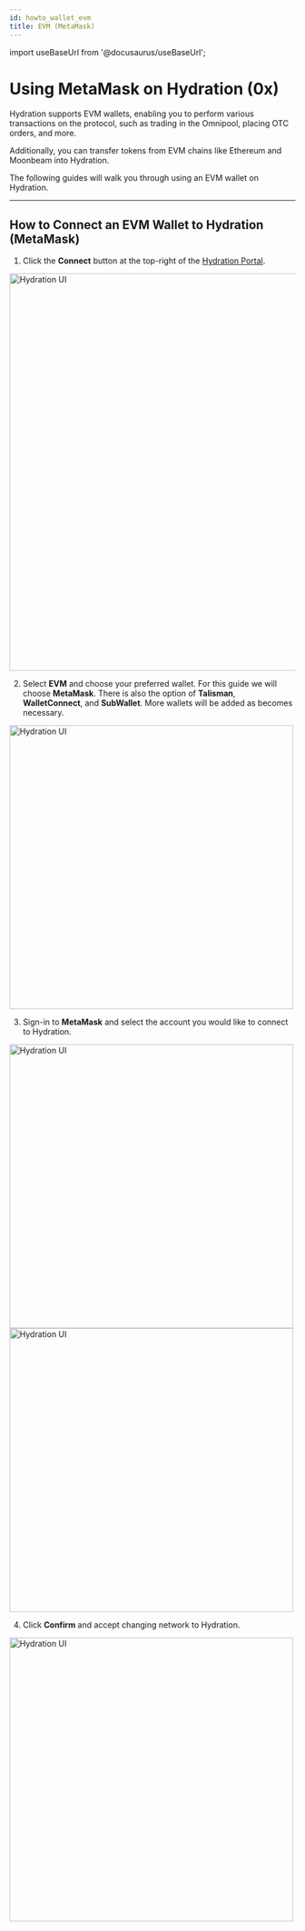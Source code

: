 ```yaml
---
id: howto_wallet_evm
title: EVM (MetaMask)
---
```


import useBaseUrl from '@docusaurus/useBaseUrl';


# Using MetaMask on Hydration (0x)

Hydration supports EVM wallets, enabling you to perform various transactions on the protocol, such as trading in the Omnipool, placing OTC orders, and more.

Additionally, you can transfer tokens from EVM chains like Ethereum and Moonbeam into Hydration.

The following guides will walk you through using an EVM wallet on Hydration.

---

## How to Connect an EVM Wallet to Hydration (MetaMask)

1. Click the **Connect** button at the top-right of the [Hydration Portal](https://app.hydration.net/).
    
 <div style={{textAlign: 'center'}}>
  <img alt="Hydration UI" src={useBaseUrl('/howto_wallet_evm/evm_connectwallet.jpg')}
  width="700px" />
</div>
    

2. Select **EVM** and choose your preferred wallet. For this guide we will choose **MetaMask**. There is also the option of **Talisman**, **WalletConnect**, and **SubWallet**. More wallets will be added as becomes necessary.
    
 <div style={{textAlign: 'center'}}>
  <img alt="Hydration UI" src={useBaseUrl('/howto_wallet_evm/evm_wallets.jpg')}
  width="500px" />
</div>
    

3. Sign-in to **MetaMask** and select the account you would like to connect to Hydration. 
    
 <div style={{textAlign: 'center'}}>
  <img alt="Hydration UI" src={useBaseUrl('/howto_wallet_evm/metamask_accounts.jpg')}
  width="500px" />
</div>

 <div style={{textAlign: 'center'}}>
  <img alt="Hydration UI" src={useBaseUrl('/howto_wallet_evm/metamask_confirm.jpg')}
  width="500px" />
</div>
    

4. Click **Confirm** and accept changing network to Hydration.

 <div style={{textAlign: 'center'}}>
  <img alt="Hydration UI" src={useBaseUrl('/howto_wallet_evm/evm_accountadded.jpg')}
  width="500px" />
</div>